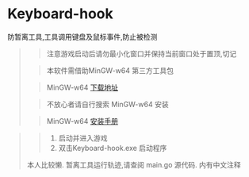 # Keyboard-hook

防暂离工具,工具调用键盘及鼠标事件,防止被检测

>> 注意游戏启动后请勿最小化窗口并保持当前窗口处于置顶,切记
>
>> 本软件需借助MinGW-w64 第三方工具包
>
>> MinGW-w64 [下载地址](http://sourceforge.net/projects/mingw-w64/files/Toolchains%20targetting%20Win32/Personal%20Builds/mingw-builds/installer/mingw-w64-install.exe/download)
>
>> 不放心者请自行搜索 MinGW-w64 安装
>
>> MinGW-w64 [安装手册](https://www.cnblogs.com/findumars/p/8289454.html) 

>> 1. 启动并进入游戏
>> 2. 双击Keyboard-hook.exe 启动程序
>
> 本人比较懒. 暂离工具运行轨迹,请查阅 main.go 源代码.  内有中文注释
